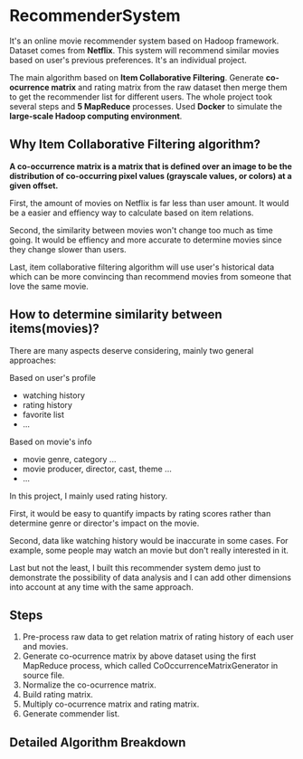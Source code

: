 # RecommenderSystem

It's an online movie recommender system based on Hadoop framework. Dataset comes from **Netflix**. This system will recommend similar movies based on user's previous preferences. It's an individual project.

The main algorithm based on **Item Collaborative Filtering**. Generate **co-ocurrence matrix** and rating matrix from the raw dataset then merge them to get the recommender list for different users. The whole project took several steps and **5 MapReduce** processes. Used **Docker** to simulate the **large-scale Hadoop computing environment**.

## Why Item Collaborative Filtering algorithm?

**A co-occurrence matrix is a matrix that is defined over an image to be the distribution of co-occurring pixel values (grayscale values, or colors) at a given offset.**

First, the amount of movies on Netflix is far less than user amount. It would be a easier and effiency way to calculate based on item relations.

Second, the similarity between movies won't change too much as time going. It would be effiency and more accurate to determine movies since they change slower than users.

Last, item collaborative filtering algorithm will use user's historical data which can be more convincing than recommend movies from someone that love the same movie.

## How to determine similarity between items(movies)?

There are many aspects deserve considering, mainly two general approaches:

Based on user's profile
- watching history
- rating history
- favorite list
- ...

Based on movie's info
- movie genre, category ...
- movie producer, director, cast, theme ...
- ...

In this project, I mainly used rating history.

First, it would be easy to quantify impacts by rating scores rather than determine genre or director's impact on the movie.

Second, data like watching history would be inaccurate in some cases. For example, some people may watch an movie but don't really interested in it.

Last but not the least, I built this recommender system demo just to demonstrate the possibility of data analysis and I can add other dimensions into account at any time with the same approach.

## Steps


1. Pre-process raw data to get relation matrix of rating history of each user and movies.
2. Generate co-ocurrence matrix by above dataset using the first MapReduce process, which called CoOccurrenceMatrixGenerator in source file.
3. Normalize the co-ocurrence matrix.
4. Build rating matrix.
5. Multiply co-ocurrence matrix and rating matrix.
6. Generate commender list.

## Detailed Algorithm Breakdown

